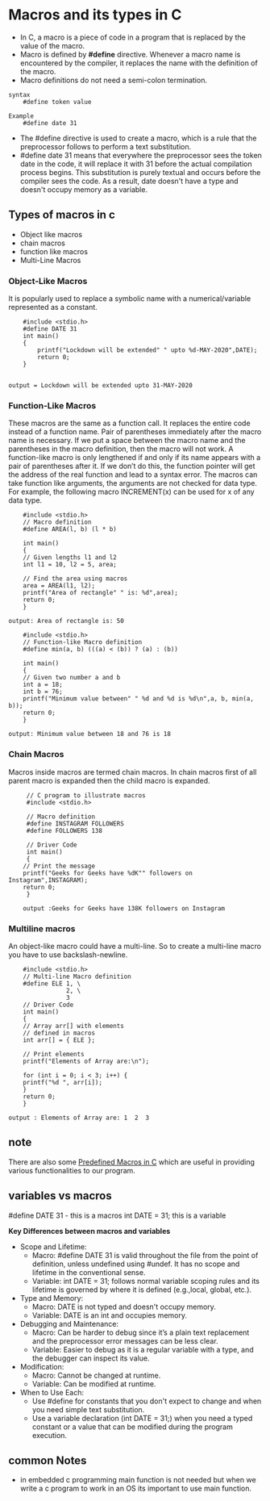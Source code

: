 ﻿# **Macros and its types in C**
- In C, a macro is a piece of code in a program that is replaced by the value of the macro. 
- Macro is defined by **#define** directive. Whenever a macro name is encountered by the compiler, it replaces the name with the definition of the macro. 
- Macro definitions do not need a semi-colon termination.

```console
syntax
	#define token value
 ```
```console
Example 
	#define date 31
```       
- The #define  directive is used to create a macro, which is a rule that the preprocessor follows to perform a text substitution.
- #define date 31 means that everywhere the preprocessor sees the token date in the code, it will replace it with 31 before the actual compilation process begins. This substitution is purely textual and occurs before the compiler sees the code. As a result, date  doesn't have a type and doesn't occupy memory as a variable.

## **Types of macros in c**
 - Object like macros 
 - chain macros
 - function like macros 
 - Multi-Line Macros

### **Object-Like Macros**
It is popularly used to replace a symbolic name with a numerical/variable represented as a constant.

```console
	#include <stdio.h>
	#define DATE 31
	int main()
	{
     	printf("Lockdown will be extended" " upto %d-MAY-2020",DATE);
      	return 0;
	}


output = Lockdown will be extended upto 31-MAY-2020
```
	

### **Function-Like Macros**
These macros are the same as a function call. It replaces the entire code instead of a function name. Pair of parentheses immediately after the macro name is necessary. If we put a space between the macro name and the parentheses in the macro definition, then the macro will not work. 
A function-like macro is only lengthened if and only if its name appears with a pair of parentheses after it. If we don’t do this, the function pointer will get the address of the real function and lead to a syntax error.
The macros can take function like arguments, the arguments are not checked for data type. For example, the following macro INCREMENT(x) can be used for x of any data type.

```
	#include <stdio.h>
	// Macro definition
	#define AREA(l, b) (l * b)

	int main()
	{
	// Given lengths l1 and l2
	int l1 = 10, l2 = 5, area;

	// Find the area using macros
	area = AREA(l1, l2);
	printf("Area of rectangle" " is: %d",area);
	return 0;
	}
 
output: Area of rectangle is: 50
```
```console
	#include <stdio.h>
	// Function-like Macro definition
	#define min(a, b) (((a) < (b)) ? (a) : (b))
 
	int main()
	{
	// Given two number a and b
	int a = 18;
	int b = 76;		
	printf("Minimum value between" " %d and %d is %d\n",a, b, min(a, b));
	return 0;
	}

output: Minimum value between 18 and 76 is 18
```

### **Chain Macros** 
Macros inside macros are termed chain macros. In chain macros first of all parent macro is expanded then the child macro is expanded.

``` console
	 // C program to illustrate macros
	 #include <stdio.h>

	 // Macro definition
	 #define INSTAGRAM FOLLOWERS
	 #define FOLLOWERS 138

	 // Driver Code
	 int main()
	 {
	// Print the message
	printf("Geeks for Geeks have %dK"" followers on Instagram",INSTAGRAM);
  	return 0;
	 }

	output :Geeks for Geeks have 138K followers on Instagram
```

### **Multiline macros**
An object-like macro could have a multi-line. So to create a multi-line macro you have to use backslash-newline.

```console
	#include <stdio.h>
	// Multi-line Macro definition
	#define ELE 1, \
			    2, \
			    3
	// Driver Code
	int main()
	{
	// Array arr[] with elements
	// defined in macros
	int arr[] = { ELE };

	// Print elements
	printf("Elements of Array are:\n");

	for (int i = 0; i < 3; i++) {
	printf("%d ", arr[i]);
	}
	return 0;
	}

output : Elements of Array are: 1  2  3
```
## **note**
There are also some [Predefined Macros in C](https://www.geeksforgeeks.org/predefined-macros-in-c-with-examples/) which are useful in providing various functionalities to our program.


## **variables vs macros**
#define DATE 31     - this is a macros
int DATE = 31;      this is a variable

**Key Differences between macros and variables**
- Scope and Lifetime: 
	- Macro: #define DATE 31 is valid throughout the file from the point of definition, unless undefined using #undef. It has no scope and lifetime in the conventional sense.
	- Variable: int DATE = 31; follows normal variable scoping rules and its lifetime is governed by where it is defined (e.g.,local, global, etc.).
- Type and Memory:
	- Macro: DATE is not typed and doesn't occupy memory.
	- Variable: DATE is an int and occupies memory.
- Debugging and Maintenance:
	- Macro: Can be harder to debug since it’s a plain text replacement and the preprocessor error messages can be less clear.
	- Variable: Easier to debug as it is a regular variable with a type, and the debugger can inspect its value.
- Modification:
	- Macro: Cannot be changed at runtime.
	- Variable: Can be modified at runtime.
- When to Use Each:
	- Use #define for constants that you don't expect to change and when you need simple text substitution.
 	- Use a variable declaration (int DATE = 31;) when you need a typed constant or a value that can be modified during the program execution.

## **common Notes**
- in embedded c programming main function is not needed but when we write a c program to work in an OS its important to use main function. 
